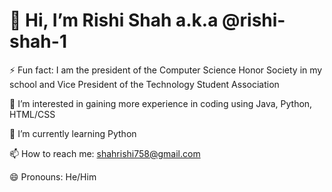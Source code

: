 <!DOCTYPE html>
<html lang="en">
<head>
    <meta charset="UTF-8">
    <meta name="viewport" content="width=device-width, initial-scale=1.0">
    <link rel="stylesheet" href="styles.css">
</head>
<body>
    <div class="container">
        <h1>👋 Hi, I’m Rishi Shah a.k.a @rishi-shah-1</h1>
        <p class="fun-fact">⚡ Fun fact: I am the president of the Computer Science Honor Society in my school and Vice President of the Technology Student Association</p>
        <p class="interests">👀 I’m interested in gaining more experience in coding using Java, Python, HTML/CSS</p>
        <p class="learning">🌱 I’m currently learning Python</p>
        <p class="contact">📫 How to reach me: <a href="mailto:shahrishi758@gmail.com">shahrishi758@gmail.com</a></p>
        <p class="pronouns">😄 Pronouns: He/Him</p>
    </div>
</body>
</html>




